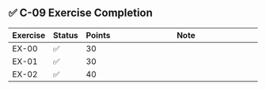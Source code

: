 ## ✅ C-09 Exercise Completion

| Exercise | Status | Points | Note                         |
|----------|--------|--------|------------------------------|
| EX-00    | ✅      | 30     | <img width="441" height="1"> |
| EX-01    | ✅      | 30     |                              |
| EX-02    | ✅      | 40     |                              |